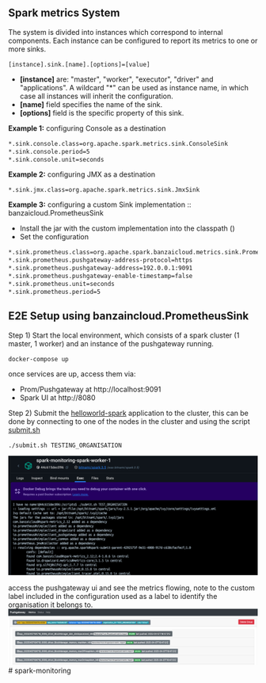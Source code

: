 Spark metrics System
--
The system is divided into instances which correspond to internal components. Each instance
can be configured to report its metrics to one or more sinks.

```
[instance].sink.[name].[options]=[value]
```

- **[instance]** are: "master", "worker", "executor", "driver" and "applications". A
wildcard "*" can be used as instance name, in which case all instances will inherit the configuration.
- **[name]** field specifies the name of the sink.
- **[options]** field is the specific property of this sink.

**Example 1:** configuring Console as a destination
```properties
*.sink.console.class=org.apache.spark.metrics.sink.ConsoleSink
*.sink.console.period=5
*.sink.console.unit=seconds
```

**Example 2:** configuring JMX as a destination
```properties
*.sink.jmx.class=org.apache.spark.metrics.sink.JmxSink
```

**Example 3:** configuring a custom Sink implementation :: banzaicloud.PrometheusSink
- Install the jar with the custom implementation into the classpath ()
- Set the configuration
```properties
*.sink.prometheus.class=org.apache.spark.banzaicloud.metrics.sink.PrometheusSink
*.sink.prometheus.pushgateway-address-protocol=https
*.sink.prometheus.pushgateway-address=192.0.0.1:9091
*.sink.prometheus.pushgateway-enable-timestamp=false
*.sink.prometheus.unit=seconds
*.sink.prometheus.period=5
```

E2E Setup using banzaincloud.PrometheusSink
---
Step 1) Start the local environment, which consists of a spark cluster (1 master, 1 worker) and an instance of the pushgateway running.
```
docker-compose up
```

once services are up, access them via:
- Prom/Pushgateway at http://localhost:9091
- Spark UI at http://8080

Step 2) Submit the [helloworld-spark](./applications/helloworld-spark.py) application to the cluster, this can be done by connecting to one of the nodes in the cluster and using the script [submit.sh](./scripts/submit.sh)
```
./submit.sh TESTING_ORGANISATION
```

![alt text](image.png)

access the pushgateway ui and see the metrics flowing, note to the custom label included in the configuration used as a label to identify the organisation it belongs to.
![alt text](image-1.png)# spark-monitoring
